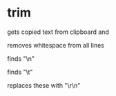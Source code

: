 # trim

gets copied text from clipboard and 

removes whitespace from all lines

finds "\n"

finds "\t"

replaces these with "\r\n"
